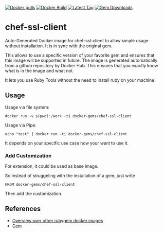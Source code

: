 [![Docker pulls](https://img.shields.io/docker/pulls/rubygem/chef-ssl-client.svg)](https://hub.docker.com/r/rubygem/chef-ssl-client/)
[![Docker Build](https://img.shields.io/docker/automated/rubygem/chef-ssl-client.svg)](https://hub.docker.com/r/rubygem/chef-ssl-client/)
[![Latest Tag](https://img.shields.io/github/tag/docker-rubygem/chef-ssl-client.svg)](https://hub.docker.com/r/rubygem/chef-ssl-client/)
[![Gem Downloads](https://img.shields.io/gem/dt/chef-ssl-client.svg)](https://rubygems.org/gems/chef-ssl-client/)
# chef-ssl-client

Auto-Generated Docker image for chef-ssl-client to allow simple usage without installation.
It is in sync with the original gem.

This allows to use a specific version of your favorite gem and ensures that this image will be supported in future.
The image is generated automatically from a github repository by Docker Hub.
This ensures that you exactly know what is in the image and what not.

It lets you use Ruby Tools without the need to install ruby on your machine.

## Usage

Usage via file system:

`docker run -v $(pwd):/work -ti docker-gems/chef-ssl-client`

Usage via Pipe:

`echo "test" | docker run -ti docker-gems/chef-ssl-client`

It depends on your specific use case how your want to use it.

### Add Customization

For extension, it could be used as base image.

So instead of struggeling with the installation of a gem, just write

`FROM docker-gems/chef-ssl-client`

Then add the customization.

## References

 - [Overview over other rubygem docker images](https://github.com/thinkbot/docker-rubygem)
 - [Gem](https://rubygems.org/gems/chef-ssl-client/)
